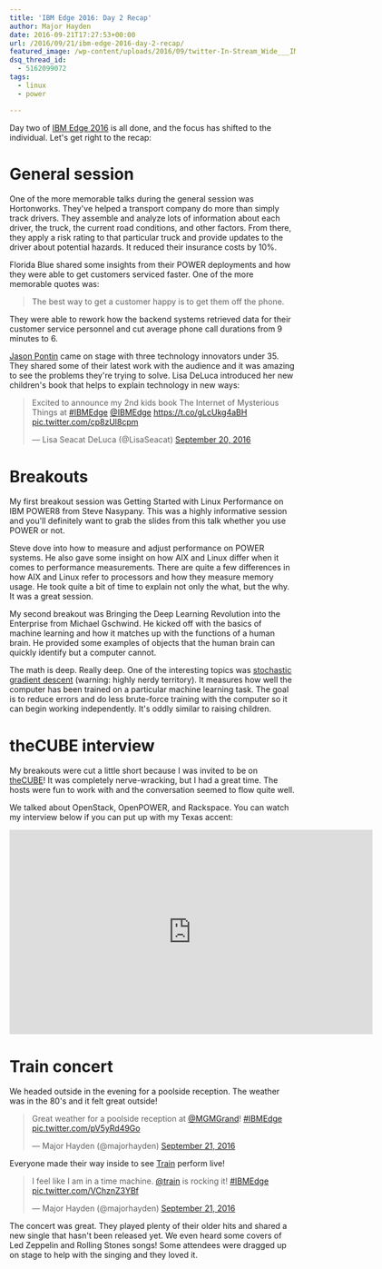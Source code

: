 ```yaml
---
title: 'IBM Edge 2016: Day 2 Recap'
author: Major Hayden
date: 2016-09-21T17:27:53+00:00
url: /2016/09/21/ibm-edge-2016-day-2-recap/
featured_image: /wp-content/uploads/2016/09/twitter-In-Stream_Wide___IMG_20160920_182456057_HDR.jpg
dsq_thread_id:
  - 5162099072
tags:
  - linux
  - power

---
```

Day two of [IBM Edge 2016][1] is all done, and the focus has shifted to the individual. Let's get right to the recap:

# General session

One of the more memorable talks during the general session was Hortonworks. They've helped a transport company do more than simply track drivers. They assemble and analyze lots of information about each driver, the truck, the current road conditions, and other factors. From there, they apply a risk rating to that particular truck and provide updates to the driver about potential hazards. It reduced their insurance costs by 10%.

Florida Blue shared some insights from their POWER deployments and how they were able to get customers serviced faster. One of the more memorable quotes was:

> The best way to get a customer happy is to get them off the phone.

They were able to rework how the backend systems retrieved data for their customer service personnel and cut average phone call durations from 9 minutes to 6.

[Jason Pontin][2] came on stage with three technology innovators under 35. They shared some of their latest work with the audience and it was amazing to see the problems they're trying to solve. Lisa DeLuca introduced her new children's book that helps to explain technology in new ways:

<blockquote class="twitter-tweet tw-align-center" data-width="500">
  <p lang="en" dir="ltr">
    Excited to announce my 2nd kids book The Internet of Mysterious Things at <a href="https://twitter.com/hashtag/IBMEdge?src=hash">#IBMEdge</a> <a href="https://twitter.com/IBMEdge">@IBMEdge</a> <a href="https://t.co/gLcUkg4aBH">https://t.co/gLcUkg4aBH</a> <a href="https://t.co/cp8zUl8cpm">pic.twitter.com/cp8zUl8cpm</a>
  </p>

  <p>
    &mdash; Lisa Seacat DeLuca (@LisaSeacat) <a href="https://twitter.com/LisaSeacat/status/778262756763967489">September 20, 2016</a>
  </p>
</blockquote>



# Breakouts

My first breakout session was Getting Started with Linux Performance on IBM POWER8 from Steve Nasypany. This was a highly informative session and you'll definitely want to grab the slides from this talk whether you use POWER or not.

Steve dove into how to measure and adjust performance on POWER systems. He also gave some insight on how AIX and Linux differ when it comes to performance measurements. There are quite a few differences in how AIX and Linux refer to processors and how they measure memory usage. He took quite a bit of time to explain not only the what, but the why. It was a great session.

My second breakout was Bringing the Deep Learning Revolution into the Enterprise from Michael Gschwind. He kicked off with the basics of machine learning and how it matches up with the functions of a human brain. He provided some examples of objects that the human brain can quickly identify but a computer cannot.

The math is deep. Really deep. One of the interesting topics was [stochastic gradient descent][5] (warning: highly nerdy territory). It measures how well the computer has been trained on a particular machine learning task. The goal is to reduce errors and do less brute-force training with the computer so it can begin working independently. It's oddly similar to raising children.

# theCUBE interview

My breakouts were cut a little short because I was invited to be on [theCUBE][6]! It was completely nerve-wracking, but I had a great time. The hosts were fun to work with and the conversation seemed to flow quite well.

We talked about OpenStack, OpenPOWER, and Rackspace. You can watch my interview below if you can put up with my Texas accent:

<span class="embed-youtube" style="text-align:center; display: block;"><iframe class='youtube-player' type='text/html' width='640' height='360' src='https://www.youtube.com/embed/xqPVZIuUmWw?version=3&#038;rel=1&#038;fs=1&#038;autohide=2&#038;showsearch=0&#038;showinfo=1&#038;iv_load_policy=1&#038;wmode=transparent' allowfullscreen='true' style='border:0;'></iframe></span>

# Train concert

We headed outside in the evening for a poolside reception. The weather was in the 80's and it felt great outside!

<blockquote class="twitter-tweet tw-align-center" data-width="500">
  <p lang="en" dir="ltr">
    Great weather for a poolside reception at <a href="https://twitter.com/MGMGrand">@MGMGrand</a>! <a href="https://twitter.com/hashtag/IBMEdge?src=hash">#IBMEdge</a> <a href="https://t.co/pV5yRd49Go">pic.twitter.com/pV5yRd49Go</a>
  </p>

  <p>
    &mdash; Major Hayden (@majorhayden) <a href="https://twitter.com/majorhayden/status/778399720209199104">September 21, 2016</a>
  </p>
</blockquote>



Everyone made their way inside to see [Train][7] perform live!

<blockquote class="twitter-tweet tw-align-center" data-width="500">
  <p lang="en" dir="ltr">
    I feel like I am in a time machine. <a href="https://twitter.com/train">@train</a> is rocking it! <a href="https://twitter.com/hashtag/IBMEdge?src=hash">#IBMEdge</a> <a href="https://t.co/VChznZ3YBf">pic.twitter.com/VChznZ3YBf</a>
  </p>

  <p>
    &mdash; Major Hayden (@majorhayden) <a href="https://twitter.com/majorhayden/status/778443368690966529">September 21, 2016</a>
  </p>
</blockquote>



The concert was great. They played plenty of their older hits and shared a new single that hasn't been released yet. We even heard some covers of Led Zeppelin and Rolling Stones songs! Some attendees were dragged up on stage to help with the singing and they loved it.

 [1]: http://www-03.ibm.com/systems/edge/
 [2]: https://twitter.com/jason_pontin
 [5]: https://en.wikipedia.org/wiki/Stochastic_gradient_descent
 [6]: http://siliconangle.tv/
 [7]: https://twitter.com/train
